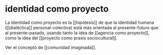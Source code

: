 # identidad como proyecto
La identidad como proyecto es la [[hipótesis]] de que la identidad humana ([[dialéctica]] personal-colectiva) está más orientada al presente-futuro que al presente-pasado, usando tanto la idea de  [[agencia como proyecto]], como la idea del [[proyecto como praxis sociocultural]].

Ver el concepto de [[comunidad imaginada]].